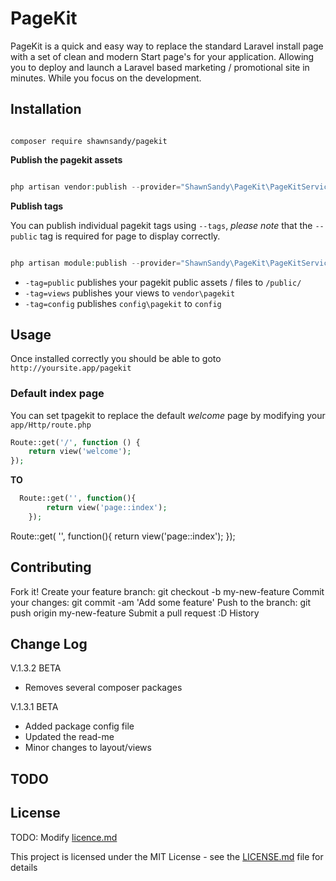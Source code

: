 # PageKit

PageKit is a quick and easy way to replace the standard Laravel install page with a set of clean and modern Start page's for your application. Allowing you to deploy and launch a Laravel based marketing / promotional site in minutes. While you focus on the development. 



## Installation

```

composer require shawnsandy/pagekit

```

__Publish the pagekit assets__

```php

php artisan vendor:publish --provider="ShawnSandy\PageKit\PageKitServiceProvider"

```

__Publish tags__

You can publish individual pagekit tags using `--tags`, *please note* that the `--public` tag is required for page to display correctly.

```php

php artisan module:publish --provider="ShawnSandy\PageKit\PageKitServiceProvider" --tag=name

```


* `-tag=public` publishes your pagekit public assets / files to `/public/` 
* `-tag=views` publishes your views to `vendor\pagekit`
* `-tag=config` publishes `config\pagekit` to `config`

## Usage

Once installed correctly you should be able to goto  `http://yoursite.app/pagekit` 

### Default index page

You can set tpagekit to replace the default *welcome* page by modifying your `app/Http/route.php` 

```php
Route::get('/', function () {
    return view('welcome');
});
```
**TO**

```php
  Route::get('', function(){
        return view('page::index');
    });
```

  Route::get(
        '', function(){
        return view('page::index');
    });

## Contributing

Fork it!
Create your feature branch: git checkout -b my-new-feature
Commit your changes: git commit -am 'Add some feature'
Push to the branch: git push origin my-new-feature
Submit a pull request :D
History

## Change Log

V.1.3.2 BETA

- Removes several composer packages


V.1.3.1 BETA

- Added package config file
- Updated the read-me
- Minor changes to layout/views 

## TODO


## License

TODO: Modify [licence.md](LICENCE.md)


This project is licensed under the MIT License - see the [LICENSE.md](LICENSE.md) file for details
